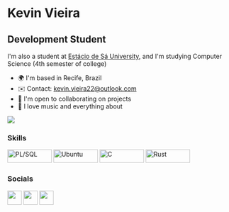 Kevin Vieira
==========================

Development Student
-----------------------------



I'm also a student at [Estácio de Sá University](https://estacio.br/inscricao?gclid=Cj0KCQiAsdKbBhDHARIsANJ6-jdkNc7Y2bSEHcLsOPwoUGrJ6Lnx4cOZ-5_RiKbnUZQXG0OvY2CE8qUaAi88EALw_wcB&gclsrc=aw.ds), and I'm studying Computer Science (4th semester of college)

* 🌍  I'm based in Recife, Brazil
* ✉️  Contact: [kevin.vieira22@outlook.com](mailto:kevin.vieira22@outlook.com)
* 🤝  I'm open to collaborating on projects
* 🎵  I love music and everything about 

<a href="https://www.github.com/peguimasid" target="_blank" rel="noreferrer"><img
src="https://img.shields.io/github/followers/peguimasid?logo=github&style=for-the-badge&color=3382ed&labelColor=171717" /></a>

### Skills

<p align="left">
<a href="https://www.oracle.com/br/database/technologies/appdev/plsql.html" target="_blank" rel="noreferrer"><img src="https://img.shields.io/badge/PLSQL-F80000?style=for-the-badge&logo=oracle&logoColor=black" width="100" height="30" alt="PL/SQL" /></a>
<a href="https://ubuntu.com" target="_blank" rel="noreferrer"><img src="https://img.shields.io/badge/Ubuntu-E95420?style=for-the-badge&logo=ubuntu&logoColor=white" width="100" height="30" alt="Ubuntu" /></a>
<a href="https://www.microsoft.com/pt-br/windows?r=1" target="_blank" rel="noreferrer"><img src="https://img.shields.io/badge/Windows-0078D6?style=for-the-badge&logo=windows&logoColor=white" width="100" height="30" alt="C" /></a>
<a href="https://www.java.com/pt-BR/" target="_blank" rel="noreferrer"><img src="https://img.shields.io/badge/OpenJDK-ED8B00?style=for-the-badge&logo=openjdk&logoColor=white" width="100" height="30" alt="Rust" /></a>
 


### Socials

<p align="left"> <a href="https://www.linkedin.com/in/guilhermo-masid-494677b8" target="_blank" rel="noreferrer"><img src="https://raw.githubusercontent.com/danielcranney/readme-generator/main/public/icons/socials/linkedin.svg" width="32" height="32" /></a> <a href="https://www.stackoverflow.com/users/13367336/guilhermo-masid" target="_blank" rel="noreferrer"><img src="https://raw.githubusercontent.com/danielcranney/readme-generator/main/public/icons/socials/stackoverflow.svg" width="32" height="32" /></a> <a href="https://www.youtube.com/c/UCTF5MfUsa-9dFCOHFTA9xzw" target="_blank" rel="noreferrer"><img src="https://raw.githubusercontent.com/danielcranney/readme-generator/main/public/icons/socials/youtube.svg" width="32" height="32" /></a></p>
